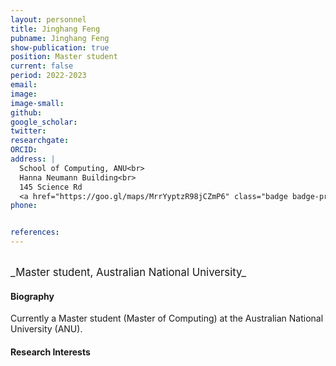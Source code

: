 ```yaml
---
layout: personnel
title: Jinghang Feng
pubname: Jinghang Feng
show-publication: true
position: Master student
current: false
period: 2022-2023
email: 
image: 
image-small: 
github:
google_scholar: 
twitter: 
researchgate: 
ORCID: 
address: |
  School of Computing, ANU<br>
  Hanna Neumann Building<br>
  145 Science Rd
  <a href="https://goo.gl/maps/MrrYyptzR98jCZmP6" class="badge badge-primary"><i class="fa fa-map-marker"></i> map</a><br>
phone: 


references:
---
```

<br>
<big>_Master student, Australian National University_</big>


#### Biography

Currently a Master student (Master of Computing) at the Australian National University (ANU).  

#### Research Interests

 


